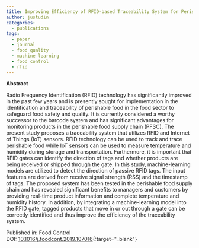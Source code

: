 ```yaml
---
title: Improving Efficiency of RFID-based Traceability System for Perishable Food by Utilizing IoT Sensors and Machine Learning Model
author: justudin
categories:
  - publications
tags:
  - paper
  - journal
  - food quality
  - machine learning
  - food control
  - rfid
---
```

**Abstract**

Radio Frequency Identification (RFID) technology has significantly improved in the past few years and is presently sought for implementation in the identification and traceability of perishable food in the food sector to safeguard food safety and quality. It is currently considered a worthy successor to the barcode system and has significant advantages for monitoring products in the perishable food supply chain (PFSC). The present study proposes a traceability system that utilizes RFID and Internet of Things (IoT) sensors. RFID technology can be used to track and trace perishable food while IoT sensors can be used to measure temperature and humidity during storage and transportation. Furthermore, it is important that RFID gates can identify the direction of tags and whether products are being received or shipped through the gate. In this study, machine-learning models are utilized to detect the direction of passive RFID tags. The input features are derived from receive signal strength (RSS) and the timestamp of tags. The proposed system has been tested in the perishable food supply chain and has revealed significant benefits to managers and customers by providing real-time product information and complete temperature and humidity history. In addition, by integrating a machine-learning model into the RFID gate, tagged products that move in or out through a gate can be correctly identified and thus improve the efficiency of the traceability system.

Published in: Food Control<br/>
DOI: [10.1016/j.foodcont.2019.107016](https://doi.org/10.1016/j.foodcont.2019.107016){:target="_blank"}
